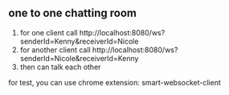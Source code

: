 ## one to one chatting room

1. for one client call http://localhost:8080/ws?senderId=Kenny&receiverId=Nicole
2. for another client call http://localhost:8080/ws?senderId=Nicole&receiverId=Kenny
3. then can talk each other

for test, you can use chrome extension: smart-websocket-client 